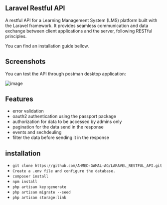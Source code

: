 ## Laravel Restful API
A restful API for a Learning Management System (LMS) platform built with the Laravel framework. It provides seamless communication and data exchange between client applications and the server, following RESTful principles.

You can find an installation guide bellow.

## Screenshots

You can test the API through postman desktop application:

![image](https://github.com/AHMED-GAMAL-AG/LARAVEL_RESTFUL_API/assets/76778937/2575f313-fc58-4772-b1d2-0f6f177a0266)

## Features
- error validation
- oauth2 authentication using the passport package
- authorization for data to be accessed by admins only
- pagination for the data send in the response
- events and sechdeuling
- filter the data before sending it in the response

## installation

<ul>
<li><code>git clone https://github.com/AHMED-GAMAL-AG/LARAVEL_RESTFUL_API.git</code></li>
<li><code>Create a .env file and configure the database.</code></li>
<li><code>composer install</code></li>
<li><code>npm install</code></li>
<li><code>php artisan key:generate</code></li>
<li><code>php artisan migrate --seed</code></li>
<li><code>php artisan storage:link</code></li>
</ul>
